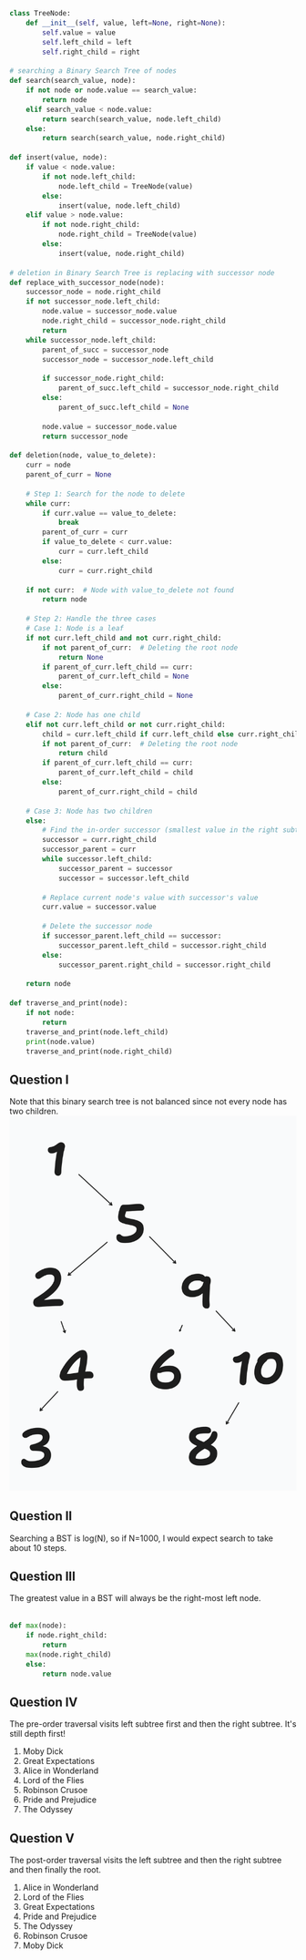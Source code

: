 
```python 
class TreeNode: 
    def __init__(self, value, left=None, right=None):
        self.value = value 
        self.left_child = left
        self.right_child = right 

# searching a Binary Search Tree of nodes 
def search(search_value, node):
    if not node or node.value == search_value: 
        return node 
    elif search_value < node.value: 
        return search(search_value, node.left_child)
    else: 
        return search(search_value, node.right_child) 

def insert(value, node): 
    if value < node.value:
        if not node.left_child:
            node.left_child = TreeNode(value) 
        else: 
            insert(value, node.left_child) 
    elif value > node.value:
        if not node.right_child: 
            node.right_child = TreeNode(value) 
        else: 
            insert(value, node.right_child) 

# deletion in Binary Search Tree is replacing with successor node 
def replace_with_successor_node(node): 
    successor_node = node.right_child 
    if not successor_node.left_child: 
        node.value = successor_node.value 
        node.right_child = successor_node.right_child 
        return 
    while successor_node.left_child: 
        parent_of_succ = successor_node 
        successor_node = successor_node.left_child 

        if successor_node.right_child: 
            parent_of_succ.left_child = successor_node.right_child 
        else: 
            parent_of_succ.left_child = None 

        node.value = successor_node.value 
        return successor_node

def deletion(node, value_to_delete):
    curr = node
    parent_of_curr = None

    # Step 1: Search for the node to delete
    while curr:
        if curr.value == value_to_delete:
            break
        parent_of_curr = curr
        if value_to_delete < curr.value:
            curr = curr.left_child
        else:
            curr = curr.right_child

    if not curr:  # Node with value_to_delete not found
        return node

    # Step 2: Handle the three cases
    # Case 1: Node is a leaf
    if not curr.left_child and not curr.right_child:
        if not parent_of_curr:  # Deleting the root node
            return None
        if parent_of_curr.left_child == curr:
            parent_of_curr.left_child = None
        else:
            parent_of_curr.right_child = None

    # Case 2: Node has one child
    elif not curr.left_child or not curr.right_child:
        child = curr.left_child if curr.left_child else curr.right_child
        if not parent_of_curr:  # Deleting the root node
            return child
        if parent_of_curr.left_child == curr:
            parent_of_curr.left_child = child
        else:
            parent_of_curr.right_child = child

    # Case 3: Node has two children
    else:
        # Find the in-order successor (smallest value in the right subtree)
        successor = curr.right_child
        successor_parent = curr
        while successor.left_child:
            successor_parent = successor
            successor = successor.left_child

        # Replace current node's value with successor's value
        curr.value = successor.value

        # Delete the successor node
        if successor_parent.left_child == successor:
            successor_parent.left_child = successor.right_child
        else:
            successor_parent.right_child = successor.right_child

    return node

def traverse_and_print(node): 
    if not node: 
        return 
    traverse_and_print(node.left_child) 
    print(node.value) 
    traverse_and_print(node.right_child) 
``` 

## Question I
Note that this binary search tree is not balanced since not every node has two children. 
![](./images/bst.png)

## Question II 

Searching a BST is log(N), so if N=1000, I would expect search to take about 10 steps. 

## Question III 

The greatest value in a BST will always be the right-most left node. 

```python 

def max(node): 
    if node.right_child: 
        return 
    max(node.right_child)
    else: 
        return node.value

```
## Question IV 

The pre-order traversal visits left subtree first and then the right subtree. It's still depth first! 

1. Moby Dick 
2. Great Expectations 
3. Alice in Wonderland 
4. Lord of the Flies 
5. Robinson Crusoe 
6. Pride and Prejudice 
7. The Odyssey

## Question V 

The post-order traversal visits the left subtree and then the right subtree and then finally the root. 

1. Alice in Wonderland 
2. Lord of the Flies 
3. Great Expectations 
4. Pride and Prejudice 
5. The Odyssey 
6. Robinson Crusoe 
7. Moby Dick  

